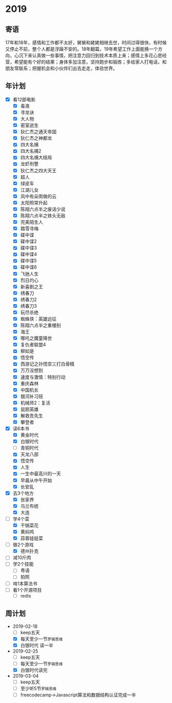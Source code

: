 # 2019

## 寄语

17年和18年，感情和工作都不太好，舅舅和姥姥相继去世，时间过得很快，有时候又停止不前，整个人都是浮躁不安的。18年翻篇，19年希望工作上面能换一个方向，心沉下来认真做一些事情，把注意力回归到技术本质上来；感情上多花心思经营，希望能有个好的结果；身体多加注意，坚持跑步和锻炼；多给家人打电话，和朋友常联系；把握机会和小伙伴们出去走走，体验世界。

## 年计划

+ [x] 看12部电影
  + [x] 毒液
  + [x] 寻龙诀
  + [x] 大人物
  + [x] 密室逃生
  + [x] 狄仁杰之通天帝国
  + [x] 狄仁杰之神都龙
  + [x] 四大名捕
  + [x] 四大名捕2
  + [x] 四大名捕大结局
  + [x] 龙虾刑警
  + [x] 狄仁杰之四大天王
  + [x] 超人
  + [x] 绿皮车
  + [x] 江湖儿女
  + [x] 风中有朵雨做的云
  + [x] 太阳照常升起
  + [x] 陈翔六点半之废话少说
  + [x] 陈翔六点半之铁头无敌
  + [x] 完美陌生人
  + [x] 踏雪寻梅
  + [x] 碟中谍
  + [x] 碟中谍2
  + [x] 碟中谍3
  + [x] 碟中谍4
  + [x] 碟中谍5
  + [x] 碟中谍6
  + [x] 飞驰人生
  + [x] 烈日灼心
  + [x] 新喜剧之王
  + [x] 绣春刀
  + [x] 绣春刀2
  + [x] 绣春刀3
  + [x] 玩尽杀绝
  + [x] 蜘蛛侠：英雄远征
  + [x] 陈翔六点半之重楼别 
  + [x] 海王
  + [x] 哪吒之魔童降世
  + [x] 复仇者联盟4
  + [x] 柳如是
  + [x] 悟空传
  + [x] 西游记之孙悟空三打白骨精
  + [x] 万万没想到
  + [x] 速度与激情：特别行动
  + [x] 重庆森林
  + [x] 中国机长
  + [x] 银河补习班
  + [x] 机械师2：复活
  + [x] 鼠胆英雄
  + [x] 解救吾先生
  + [x] 攀登者
+ [x] 读6本书
  + [x] 黄金时代
  + [x] 白银时代
  + [ ] 青铜时代
  + [x] 天龙八部
  + [x] 悟空传
  + [x] 人生
  + [x] 一生中最高兴的一天
  + [x] 早晨从中午开始
  + [x] 长安乱
+ [x] 去3个地方
  + [x] 张家界
  + [x] 乌兰布统
  + [x] 大连
+ [ ] 学4个菜
  + [x] 干锅菜花
  + [x] 黄焖鸡
  + [x] 蒜蓉娃娃菜
+ [ ] 做2个游戏
  + [x] 德州扑克
+ [ ] 减10斤肉
+ [ ] 学2个技能
  + [ ] 粤语
  + [ ] 拍照
+ [ ] 啃1本算法书
+ [ ] 看1个开源项目
  + [ ] redis

## 周计划

+ 2019-02-18
  + [ ] keep五天
  + [x] 每天至少一节`罗辑思维`
  + [x] 白银时代 读一半
+ 2019-02-25
  + [ ] keep五天
  + [ ] 每天至少一节`罗辑思维`
  + [x] 白银时代读完
+ 2019-03-04
  + [ ] keep五天
  + [ ] 至少听5节`罗辑思维`
  + [ ] freecodecamp->Javascript算法和数据结构认证完成一半
